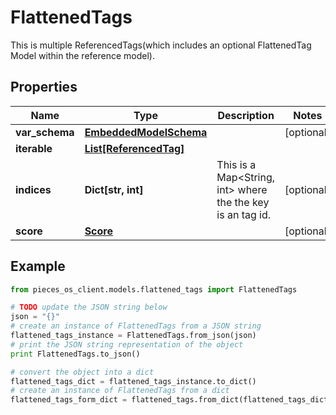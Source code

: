 # FlattenedTags

This is multiple ReferencedTags(which includes an optional FlattenedTag Model within the reference model).

## Properties

Name | Type | Description | Notes
------------ | ------------- | ------------- | -------------
**var_schema** | [**EmbeddedModelSchema**](EmbeddedModelSchema) |  | [optional] 
**iterable** | [**List[ReferencedTag]**](ReferencedTag) |  | 
**indices** | **Dict[str, int]** | This is a Map&lt;String, int&gt; where the the key is an tag id. | [optional] 
**score** | [**Score**](Score) |  | [optional] 

## Example

```python
from pieces_os_client.models.flattened_tags import FlattenedTags

# TODO update the JSON string below
json = "{}"
# create an instance of FlattenedTags from a JSON string
flattened_tags_instance = FlattenedTags.from_json(json)
# print the JSON string representation of the object
print FlattenedTags.to_json()

# convert the object into a dict
flattened_tags_dict = flattened_tags_instance.to_dict()
# create an instance of FlattenedTags from a dict
flattened_tags_form_dict = flattened_tags.from_dict(flattened_tags_dict)
```



